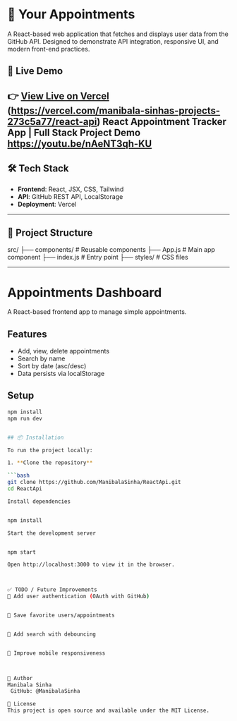 # 📅 Your Appointments
A React-based web application that fetches and displays user data from the GitHub API. Designed to demonstrate API integration, responsive UI, and modern front-end practices.

## 🚀 Live Demo

👉 [View Live on Vercel](https://react-api-seven-rust.vercel.app/)
(https://vercel.com/manibala-sinhas-projects-273c5a77/react-api)
React Appointment Tracker App | Full Stack Project Demo
https://youtu.be/nAeNT3qh-KU
---

## 🛠️ Tech Stack

- **Frontend**: React, JSX, CSS, Tailwind
- **API**: GitHub REST API, LocalStorage
- **Deployment**: Vercel

---
## 📂 Project Structure

src/
 ├── components/ # Reusable components
 ├── App.js # Main app component
 ├── index.js # Entry point
 ├── styles/ # CSS files

---
# Appointments Dashboard

A React-based frontend app to manage simple appointments.

## Features

- Add, view, delete appointments
- Search by name
- Sort by date (asc/desc)
- Data persists via localStorage

## Setup

```bash
npm install
npm run dev


## 📦 Installation

To run the project locally:

1. **Clone the repository**

```bash
git clone https://github.com/ManibalaSinha/ReactApi.git
cd ReactApi

Install dependencies


npm install

Start the development server


npm start

Open http://localhost:3000 to view it in the browser.



✅ TODO / Future Improvements
🔐 Add user authentication (OAuth with GitHub)


💾 Save favorite users/appointments


🔎 Add search with debouncing


📱 Improve mobile responsiveness



👤 Author
Manibala Sinha
 GitHub: @ManibalaSinha

📃 License
This project is open source and available under the MIT License.

